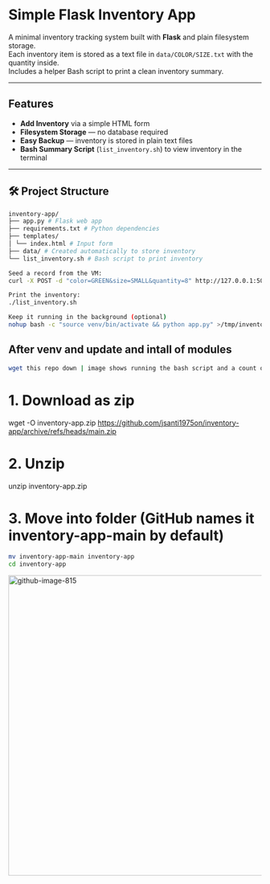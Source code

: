 # Simple Flask Inventory App

A minimal inventory tracking system built with **Flask** and plain filesystem storage.  
Each inventory item is stored as a text file in `data/COLOR/SIZE.txt` with the quantity inside.  
Includes a helper Bash script to print a clean inventory summary.

---

## Features
- **Add Inventory** via a simple HTML form
- **Filesystem Storage** — no database required
- **Easy Backup** — inventory is stored in plain text files
- **Bash Summary Script** (`list_inventory.sh`) to view inventory in the terminal

---

## 🛠 Project Structure

```Bash
inventory-app/
├── app.py # Flask web app
├── requirements.txt # Python dependencies
├── templates/
│ └── index.html # Input form
├── data/ # Created automatically to store inventory
└── list_inventory.sh # Bash script to print inventory
```

```Bash
Seed a record from the VM:
curl -X POST -d "color=GREEN&size=SMALL&quantity=8" http://127.0.0.1:5000
```

```Bash
Print the inventory:
./list_inventory.sh
```


```Bash
Keep it running in the background (optional)
nohup bash -c "source venv/bin/activate && python app.py" >/tmp/inventory.log 2>&1 &
```

## After venv and update and intall of modules

```Bash
wget this repo down | image shows running the bash script and a count of 8 small green shirts.
```

# 1. Download as zip
wget -O inventory-app.zip https://github.com/jsanti1975on/inventory-app/archive/refs/heads/main.zip

# 2. Unzip
unzip inventory-app.zip

# 3. Move into folder (GitHub names it inventory-app-main by default)

```Bash
mv inventory-app-main inventory-app
cd inventory-app
```

<img width="754" height="598" alt="github-image-815" src="https://github.com/user-attachments/assets/86ebfd93-40ef-4e7b-9113-76a117f6f110" />





